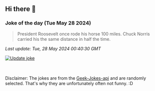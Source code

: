 ## Hi there 👋

### Joke of the day (Tue May 28 2024)
<!-- joke -->
>President Roosevelt once rode his horse 100 miles. Chuck Norris carried his the same distance in half the time.
<!-- /joke -->

*Last update: Tue, 28 May 2024 00:40:30 GMT*

[![Update joke](https://github.com/nclskfm/nclskfm/actions/workflows/joke.yml/badge.svg)](https://github.com/nclskfm/nclskfm/actions/workflows/joke.yml)

<br><br>
Disclaimer: The jokes are from the [Geek-Jokes-api](https://github.com/sameerkumar18/geek-joke-api) and are randomly selected. That's why they are unfortunately often not funny. :D
